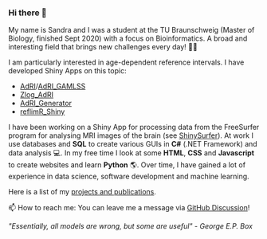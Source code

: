 ### Hi there 👋

My name is Sandra and I was a student at the TU Braunschweig (Master of Biology, finished Sept 2020) with a focus on Bioinformatics. A broad and interesting field that brings new challenges every day! 🌱🔬 

I am particularly interested in age-dependent reference intervals. I have developed Shiny Apps on this topic:

- [AdRI](https://github.com/SandraKla/AdRI)/[AdRI_GAMLSS](https://github.com/SandraKla/AdRI_GAMLSS)
- [Zlog_AdRI](https://github.com/SandraKla/Zlog_AdRI)
- [AdRI_Generator](https://github.com/SandraKla/AdRI_Generator)
- [reflimR_Shiny](https://github.com/SandraKla/reflimR_Shiny)

I have been working on a Shiny App for processing data from the FreeSurfer program for analysing MRI images of the brain (see [ShinySurfer](https://github.com/SandraKla/ShinySurfer)). At work I use databases and __SQL__ to create various GUIs in __C#__ (.NET Framework) and data analysis 💻. In my free time I look at some __HTML__, __CSS__ and __Javascript__ to create websites and learn __Python__ 🌎. Over time, I have gained a lot of experience in data science, software development and machine learning.

Here is a list of my [projects and publications](https://sandrakla.github.io/SandraKla/about.html).

📫 How to reach me: You can leave me a message via [GitHub Discussion](https://github.com/SandraKla/SandraKla/discussions)!

_"Essentially, all models are wrong, but some are useful" - George E.P. Box_
